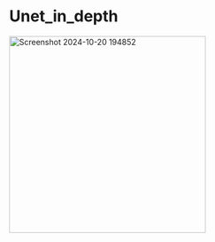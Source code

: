 # Unet_in_depth




<img width="355" alt="Screenshot 2024-10-20 194852" src="https://github.com/user-attachments/assets/4e07f9db-0b35-42b4-b4d5-884bd57d223c">
